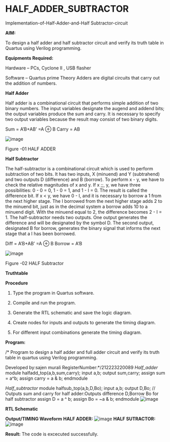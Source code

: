 # HALF_ADDER_SUBTRACTOR

Implementation-of-Half-Adder-and-Half Subtractor-circuit

**AIM:**

To design a half adder and half subtractor circuit and verify its truth table in Quartus using Verilog programming.

**Equipments Required:**

Hardware – PCs, Cyclone II , USB flasher 

Software – Quartus prime Theory Adders are digital circuits that carry out the addition of numbers.

**Half Adder**

Half adder is a combinational circuit that performs simple addition of two binary numbers. The input variables designate the augend and addend bits; the output variables produce the sum and carry. It is necessary to specify two output variables because the result may consist of two binary digits.

Sum = A’B+AB’ =A ⊕ B Carry = AB

![image](https://github.com/naavaneetha/HALF_ADDER_SUBTRACTOR/assets/154305477/bd4a0b2c-cdbc-4184-ab08-81578f121e1f)

Figure -01 HALF ADDER

**Half Subtractor**

The half-subtractor is a combinational circuit which is used to perform subtraction of two bits. It has two inputs, X (minuend) and Y (subtrahend) and two outputs D (difference) and B (borrow). To perform x - y, we have to check the relative magnitudes of x and y. If x ;;, y, we have three possibilities: 0 - 0 = 0, 1 - 0 = 1, and 1 - I = 0. The result is called the difference bit. If x < y, we have 0 - I, and it is necessary to borrow a 1 from the next higher stage. The I borrowed from the next higher stage adds 2 to the minuend bit, just as in the decimal system a borrow adds 10 to a minuend digit. With the minuend equal to 2, the difference becomes 2 - I = 1. The half-subtractor needs two outputs. One output generates the difference and will be designated by the symbol D. The second output, designated B for borrow, generates the binary signal that informs the next stage that a I has been borrowed. 

Diff = A’B+AB’ =A ⊕ B
Borrow = A’B

 ![image](https://github.com/naavaneetha/HALF_ADDER_SUBTRACTOR/assets/154305477/d76b099c-513f-4e7c-843a-e2fd028a531a)

Figure -02 HALF Subtractor

**Truthtable**

**Procedure**

1.	Type the program in Quartus software.

2.	Compile and run the program.

3.	Generate the RTL schematic and save the logic diagram.

4.	Create nodes for inputs and outputs to generate the timing diagram.

5.	For different input combinations generate the timing diagram.


**Program:**

/* Program to design a half adder and full adder circuit and verify its truth table in quartus using Verilog programming.

Developed by:sajen murali
RegisterNumber:*/212223220089
*Half_adder*
module halfadd_top(a,b,sum,carry);
input a,b;
output sum,carry; 
 assign sum = a^b;
 assign carry = a & b;
endmodule

*Half_subtractor*
module halfsub_top(a,b,D,Bo);
input a,b;
output D,Bo; // Outputs sum and carry for half adder:Outputs difference D,Borrow Bo for half subtractor
assign D = a ^ b;
  assign Bo = ~a & b;
endmodule
![image](https://github.com/SajenMurali/HALF_ADDER_SUBTRACTOR/assets/164154502/999c7d18-39f9-4fad-a869-ede81c7b928e)



**RTL Schematic**

**Output/TIMING Waveform**
**HALF ADDER:**
![image](https://github.com/SajenMurali/HALF_ADDER_SUBTRACTOR/assets/164154502/3b90ec5f-9593-4905-bab8-c321e9f0697e)
**HALF SUTRACTOR:**
![image](https://github.com/SajenMurali/HALF_ADDER_SUBTRACTOR/assets/164154502/301cf323-b7f7-4000-9854-eb67be9b3045)



**Result:**
The code is excecuted successfully.
